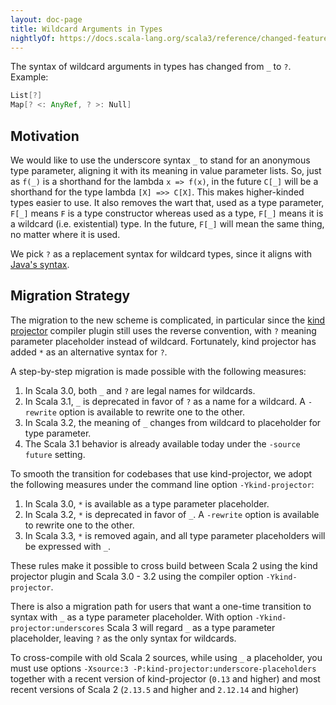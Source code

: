```yaml
---
layout: doc-page
title: Wildcard Arguments in Types
nightlyOf: https://docs.scala-lang.org/scala3/reference/changed-features/wildcards.html
---
```


The syntax of wildcard arguments in types has changed from `_` to `?`. Example:
```scala
List[?]
Map[? <: AnyRef, ? >: Null]
```

## Motivation

We would like to use the underscore syntax `_` to stand for an anonymous type parameter, aligning it with its meaning in
value parameter lists. So, just as `f(_)` is a shorthand for the lambda `x => f(x)`, in the future `C[_]` will be a shorthand
for the type lambda `[X] =>> C[X]`. This makes higher-kinded types easier to use. It also removes the wart that, used as a type
parameter, `F[_]` means `F` is a type constructor whereas used as a type, `F[_]` means it is a wildcard (i.e. existential) type.
In the future, `F[_]` will mean the same thing, no matter where it is used.

We pick `?` as a replacement syntax for wildcard types, since it aligns with
[Java's syntax](https://docs.oracle.com/javase/tutorial/java/generics/wildcardGuidelines.html).

## Migration Strategy

The migration to the new scheme is complicated, in particular since the [kind projector](https://github.com/typelevel/kind-projector)
compiler plugin still uses the reverse convention, with `?` meaning parameter placeholder instead of wildcard. Fortunately, kind projector has added `*` as an alternative syntax for `?`.

A step-by-step migration is made possible with the following measures:

 1. In Scala 3.0, both `_` and `?` are legal names for wildcards.
 2. In Scala 3.1, `_` is deprecated in favor of `?` as a name for a wildcard. A `-rewrite` option is
    available to rewrite one to the other.
 3. In Scala 3.2, the meaning of `_` changes from wildcard to placeholder for type parameter.
 4. The Scala 3.1 behavior is already available today under the `-source future` setting.

To smooth the transition for codebases that use kind-projector, we adopt the following measures under the command line
option `-Ykind-projector`:

 1. In Scala 3.0, `*` is available as a type parameter placeholder.
 2. In Scala 3.2, `*` is deprecated in favor of `_`. A `-rewrite` option is
    available to rewrite one to the other.
 3. In Scala 3.3, `*` is removed again, and all type parameter placeholders will be expressed with `_`.

These rules make it possible to cross build between Scala 2 using the kind projector plugin and Scala 3.0 - 3.2 using the compiler option `-Ykind-projector`.

There is also a migration path for users that want a one-time transition to syntax with `_` as a type parameter placeholder.
With option `-Ykind-projector:underscores` Scala 3 will regard `_` as a type parameter placeholder, leaving `?` as the only syntax for wildcards.

To cross-compile with old Scala 2 sources, while using `_` a placeholder, you must use options `-Xsource:3 -P:kind-projector:underscore-placeholders` together with a recent version of kind-projector (`0.13` and higher) and most recent versions of Scala 2 (`2.13.5` and higher and `2.12.14` and higher)

